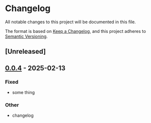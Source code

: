 # Changelog

All notable changes to this project will be documented in this file.

The format is based on [Keep a Changelog](https://keepachangelog.com/en/1.0.0/),
and this project adheres to [Semantic Versioning](https://semver.org/spec/v2.0.0.html).

## [Unreleased]

## [0.0.4](https://github.com/suxin2017/lynx/compare/lynx-cli-v0.0.3...lynx-cli-v0.0.4) - 2025-02-13

### Fixed

- some thing

### Other

- changelog
